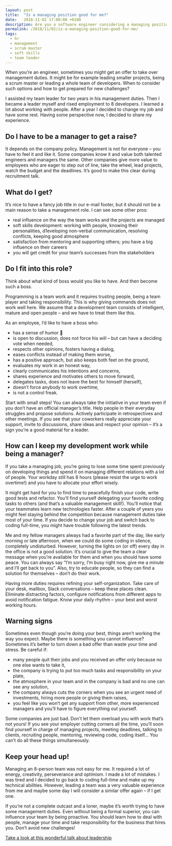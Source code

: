 ```yaml
---
layout: post
title:  "Is a managing position good for me?"
date:   2018-11-02 17:00:00 +0100
description: Are you a software engineer considering a managing position? This guide is for you.
permalink: /2018/11/02/is-a-managing-position-good-for-me/
tags:
  - hr
  - management
  - scrum master
  - soft skills
  - team leader
---
```


When you’re an engineer, sometimes you might get an offer to take over management duties. It might be for example leading smaller projects, being a scrum master or leading a whole team of developers. When to consider such options and how to get prepared for new challenges?

I assisted my team leader for two years in his management duties. Then I became a leader myself and rised employment to 8 developers. I learned a lot about working with people. After a year I decided to change my job and have some rest. Having some perspective now, I decided to share my experience.

## Do I have to be a manager to get a raise?

It depends on the company policy. Management is not for everyone – you have to feel it and like it. Some companies know it and value both talented engineers and managers the same. Other companies give more value to employees who are eager to step out of line, take the wheel, lead projects, watch the budget and the deadlines. It’s good to make this clear during recruitment talk.

## What do I get?

It’s nice to have a fancy job title in our e-mail footer, but it should not be a main reason to take a management role. I can see some other pros:

* real influence on the way the team works and the projects are managed
* soft skills development: working with people, knowing their personalities, d1eveloping non-verbal communication, resolving conflicts, keeping good atmosphere
* satisfaction from mentoring and supporting others; you have a big influence on their careers
* you will get credit for your team’s successes from the stakeholders

## Do I fit into this role?

Think about what kind of boss would you like to have. And then become such a boss.

Programming is a team work and it requires trusting people, being a team player and taking responsibility. This is why giving commands does not work well here. We assume that a development team consists of intelligent, mature and open people – and we have to treat them like this.

As an employee, I’d like to have a boss who:

* has a sense of humor 🙂
* is open to discussion, does not force his will – but can have a deciding vote when needed,
* respects other opinions, fosters having a dialog,
* eases conflicts instead of making them worse,
* has a positive approach, but also keeps both feet on the ground,
* evaluates my work in an honest way,
* clearly communicates his intentions and concerns,
* shares experience and motivates others to move forward,
* delegates tasks, does not leave the best for himself (herself),
* doesn’t force anybody to work overtime,
* is not a control freak.

Start with small steps! You can always take the initiative in your team even if you don’t have an official manager’s title. Help people in their everyday struggles and propose solutions. Actively participate in retrospectives and other meetings. If you see that your coworkers really appreciate your support, invite to discussions, share ideas and respect your opinion – it’s a sign you’re a good material for a leader.

## How can I keep my development work while being a manager?

If you take a managing job, you’re going to lose some time spent previously on developing things and spend it on managing different relations with a lot of people. Your workday still has 8 hours (please resist the urge to work overtime!) and you have to allocate your effort wisely.

It might get hard for you to find time to peacefully finish your code, write good tests and refactor. You’ll find yourself delegating your favorite coding tasks to others (and that’s a valuable management skill!). You’ll notice that your teammates learn new technologies faster. After a couple of years you might feel staying behind the competition because management duties take most of your time. If you decide to change your job and switch back to coding full-time, you might have trouble following the latest trends.

Me and my fellow managers always had a favorite part of the day, like early morning or late afternoon, when we could do some coding in silence, completely undisturbed. However, turning the lights on (or off) every day in the office is not a good solution. It’s crucial to give the team a clear message when you’re available for them and when you should have some peace. You can always say “I’m sorry, I’m busy right now, give me a minute and I’ll get back to you”. Also, try to educate people, so they can find a solution for themselves – don’t do their work.

Having more duties requires refining your self-organization. Take care of your desk, mailbox, Slack conversations – keep these places clean. Eliminate distracting factors, configure notifications from different apps to avoid notification fatigue. Know your daily rhythm – your best and worst working hours.

## Warning signs

Sometimes even though you’re doing your best, things aren’t working the way you expect. Maybe there is something you cannot influence? Sometimes it’s better to turn down a bad offer than waste your time and stress. Be careful if:

* many people quit their jobs and you received an offer only because no one else wants to take it,
* the company is trying to put too much tasks and responsibility on your plate,
* the atmosphere in your team and in the company is bad and no one can see any solution,
* the company always cuts the corners when you see an urgent need of investments, hiring more people or giving them raises,
* you feel like you won’t get any support from other, more experienced managers and you’ll have to figure everything out yourself.

Some companies are just bad. Don’t let them overload you with work that’s not yours! If you see your employer cutting corners all the time, you’ll soon find yourself in charge of managing projects, meeting deadlines, talking to clients, recruiting people, mentoring, reviewing code, coding itself… You can’t do all these things simultaneously.

## Keep your head up!

Managing an 8-person team was not easy for me. It required a lot of energy, creativity, perseverance and optimism. I made a lot of mistakes. I was tired and I decided to go back to coding full-time and make up my technical abilities. However, leading a team was a very valuable experience from me and maybe some day I will consider a similar offer again – if I get one.

If you’re not a complete outcast and a loner, maybe it’s worth trying to have some management duties. Even without being a formal superior, you can influence your team by being proactive. You should learn how to deal with people, manage your time and take responsibility for the business that hires you. Don’t avoid new challenges!

[Take a look at this wonderful talk about leadership](https://www.youtube.com/watch?v=0h5X5UKWao8)
